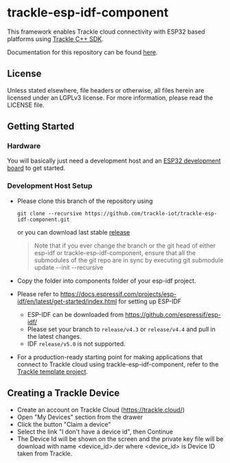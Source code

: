 # trackle-esp-idf-component

This framework enables Trackle cloud connectivity with ESP32 based platforms using [Trackle C++ SDK](https://github.com/trackle-iot/trackle-library).

Documentation for this repository can be found [here](https://trackle-iot.github.io/trackle-library-esp-idf/v4).

## License
Unless stated elsewhere, file headers or otherwise, all files herein are licensed under an LGPLv3 license. For more information, please read the LICENSE file.

## Getting Started
### Hardware

You will basically just need a development host and an [ESP32 development board](https://www.espressif.com/en/products/hardware/development-boards) to get started.

### Development Host Setup

- Please clone this branch of the repository using
    ```
    git clone --recursive https://github.com/trackle-iot/trackle-esp-idf-component.git
    ```
  or you can download last stable [release](https://github.com/trackle-iot/trackle-esp-idf-component/releases)
   
  > Note that if you ever change the branch or the git head of either esp-idf or trackle-esp-idf-component, ensure that all the submodules of the git repo are in sync by executing git submodule update --init --recursive
   
- Copy the folder into components folder of your esp-idf project.


- Please refer to https://docs.espressif.com/projects/esp-idf/en/latest/get-started/index.html for setting up ESP-IDF
  - ESP-IDF can be downloaded from https://github.com/espressif/esp-idf/
  - Please set your branch to `release/v4.3` or `release/v4.4` and pull in the latest changes.
  - IDF `release/v5.0` is not supported.
- For a production-ready starting point for making applications that connect to Trackle cloud using trackle-esp-idf-component, refer to the [Trackle template project](https://github.com/trackle-iot/trackle-firmware-template-project).

## Creating a Trackle Device
* Create an account on Trackle Cloud (https://trackle.cloud/)
* Open "My Devices" section from the drawer
* Click the button "Claim a device"
* Select the link "I don't have a device id", then Continue
* The Device Id will be shown on the screen and the private key file will be download with name <device_id>.der where <device_id> is Device ID taken from Trackle.
